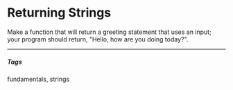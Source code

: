 # Returning Strings
Make a function that will return a greeting statement that uses an input; your program should return, "Hello, <name> how are you doing today?".
<hr>
<h5>Tags</h5>
<p>fundamentals, strings</p>